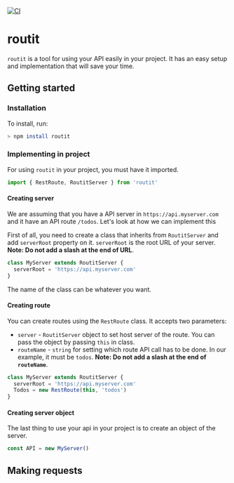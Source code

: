 [![CI](https://github.com/yunisdev/routit/actions/workflows/main.yml/badge.svg)](https://github.com/yunisdev/routit/actions/workflows/main.yml)

# routit

`routit` is a tool for using your API easily in your project. It has an easy setup and implementation that will save your time.

## Getting started

### Installation

To install, run:

```bash
> npm install routit
```

### Implementing in project

For using `routit` in your project, you must have it imported.

```js
import { RestRoute, RoutitServer } from 'routit'
```

#### Creating server

We are assuming that you have a API server in `https://api.myserver.com` and it have an API route `/todos`. Let's look at how we can implement this

First of all, you need to create a class that inherits from `RoutitServer` and add `serverRoot` property on it. `serverRoot` is the root URL of your server. **Note: Do not add a slash at the end of URL**.

```js
class MyServer extends RoutitServer {
  serverRoot = 'https://api.myserver.com'
}
```

The name of the class can be whatever you want.

#### Creating route

You can create routes using the `RestRoute` class. It accepts two parameters:

- `server` - `RoutitServer` object to set host server of the route. You can pass the object by passing `this` in class.
- `routeName` - `string` for setting which route API call has to be done. In our example, it must be `todos`. **Note: Do not add a slash at the end of `routeName`**.

```js
class MyServer extends RoutitServer {
  serverRoot = 'https://api.myserver.com'
  Todos = new RestRoute(this, 'todos')
}
```

#### Creating server object

The last thing to use your api in your project is to create an object of the server.

```js
const API = new MyServer()
```

## Making requests
